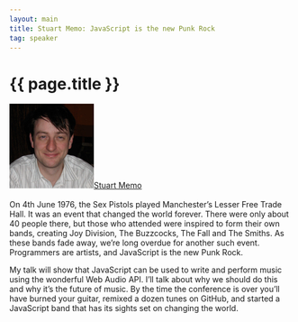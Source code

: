 ```yaml
---
layout: main
title: Stuart Memo: JavaScript is the new Punk Rock
tag: speaker
---
```


# {{ page.title }}

<img src="/images/stuart-memo.jpeg" class="speaker" alt="Stuart Memo" /><a href="http://stuartmemo.com">Stuart Memo</a><br><br>On 4th June 1976, the Sex Pistols played Manchester’s Lesser Free Trade Hall. It was an event that changed the world forever. There were only about 40 people there, but those who attended were inspired to form their own bands, creating Joy Division, The Buzzcocks, The Fall and The Smiths. As these bands fade away, we’re long overdue for another such event. Programmers are artists, and JavaScript is the new Punk Rock.

My talk will show that JavaScript can be used to write and perform music using the wonderful Web Audio API. I’ll talk about why we should do this and why it’s the future of music. By the time the conference is over you’ll have burned your guitar, remixed a dozen tunes on GitHub, and started a JavaScript band that has its sights set on changing the world.
